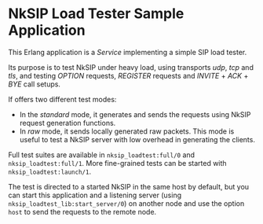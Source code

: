 # NkSIP Load Tester Sample Application

This Erlang application is a _Service_ implementing a  simple SIP load tester.

Its purpose is to test NkSIP under heavy load, using transports _udp_, _tcp_ and _tls_, and testing _OPTION_ requests, _REGISTER_ requests and _INVITE_ + _ACK_ + _BYE_ call setups. 

If offers two different test modes:

* In the _standard_ mode, it generates and sends the requests using NkSIP request generation functions.
* In _raw_ mode, it sends locally generated raw packets. This mode is useful to test a NkSIP server with low overhead in generating the clients.

Full test suites are available in `nksip_loadtest:full/0` and `nksip_loadtest:full/1`. More fine-grained tests can be started with `nksip_loadtest:launch/1`.

The test is directed to a started NkSIP in the same host by default, but you can start this application and a listening server (using `nksip_loadtest_lib:start_server/0`) on another node and use the option `host` to send the requests to the remote node.
